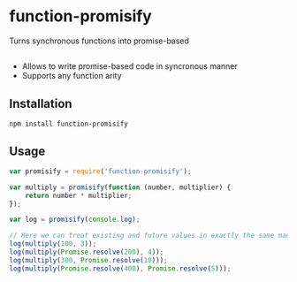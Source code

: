 # function-promisify
Turns synchronous functions into promise-based

##
- Allows to write promise-based code in syncronous manner
- Supports any function arity

## Installation

```
npm install function-promisify
```

## Usage

```javascript
var promisify = require('function-promisify');

var multiply = promisify(function (number, multiplier) {
    return number * multiplier;
});

var log = promisify(console.log);

// Here we can treat existing and future values in exactly the same manner
log(multiply(100, 3));
log(multiply(Promise.resolve(200), 4));
log(multiply(300, Promise.resolve(10)));
log(multiply(Promise.resolve(400), Promise.resolve(5)));
```
